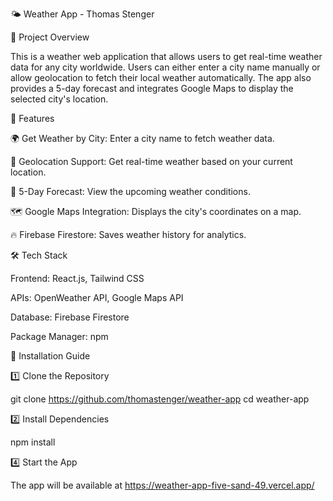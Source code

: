 🌤️ Weather App - Thomas Stenger

📌 Project Overview

This is a weather web application that allows users to get real-time weather data for any city worldwide. Users can either enter a city name manually or allow geolocation to fetch their local weather automatically. The app also provides a 5-day forecast and integrates Google Maps to display the selected city's location.

🚀 Features

🌍 Get Weather by City: Enter a city name to fetch weather data.

📍 Geolocation Support: Get real-time weather based on your current location.

📅 5-Day Forecast: View the upcoming weather conditions.

🗺️ Google Maps Integration: Displays the city's coordinates on a map.

🔥 Firebase Firestore: Saves weather history for analytics.

🛠️ Tech Stack

Frontend: React.js, Tailwind CSS

APIs: OpenWeather API, Google Maps API

Database: Firebase Firestore

Package Manager: npm

🔧 Installation Guide

1️⃣ Clone the Repository

git clone https://github.com/thomastenger/weather-app
cd weather-app

2️⃣ Install Dependencies

npm install

4️⃣ Start the App

The app will be available at https://weather-app-five-sand-49.vercel.app/
 
